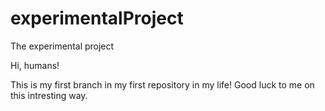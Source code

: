 # experimentalProject
The experimental project

Hi, humans!

This is my first branch in my first repository in my life! Good luck to me on this intresting way.
